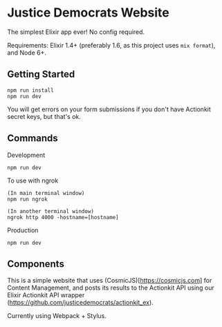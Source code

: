 # Justice Democrats Website

The simplest Elixir app ever! No config required.

Requirements: Elixir 1.4+ (preferably 1.6, as this project uses `mix format`),
and Node 6+.

## Getting Started


```
npm run install
npm run dev
```

You will get errors on your form submissions if you don't have Actionkit secret
keys, but that's ok.

## Commands

Development
```
npm run dev
```

To use with ngrok
```
(In main terminal window)
npm run ngrok

(In another terminal window)
ngrok http 4000 -hostname=[hostname]
```

Production
```
npm run dev
```

## Components

This is a simple website that uses (CosmicJS)[https://cosmicjs.com] for Content
Management, and posts its results to the Actionkit API using our Elixir
Actionkit API wrapper (https://github.com/justicedemocrats/actionkit_ex).

Currently using Webpack + Stylus.

